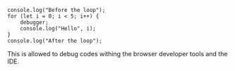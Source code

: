 ```Js
console.log("Before the loop");  
for (let i = 0; i < 5; i++) {  
    debugger;  
    console.log("Hello", i);  
}  
console.log("After the loop");
```


This is allowed to debug codes withing the browser developer tools and the IDE.